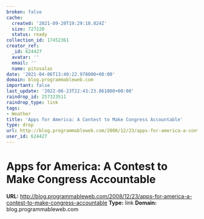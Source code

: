 ```yaml
---
broken: false
cache:
  created: '2021-09-20T19:29:18.024Z'
  size: 727220
  status: ready
collection_id: 17452361
creator_ref:
  _id: 624427
  avatar: ''
  email: ''
  name: pitosalas
date: '2021-04-06T13:40:22.978000+00:00'
domain: blog.programmableweb.com
important: false
last_update: '2022-06-23T22:43:23.861000+00:00'
raindrop_id: 257323511
raindrop_type: link
tags:
- Weather
title: 'Apps for America: A Contest to Make Congress Accountable'
type: drop
url: http://blog.programmableweb.com/2008/12/23/apps-for-america-a-contest-to-make-congress-accountable
user_id: 624427
---
```


# Apps for America: A Contest to Make Congress Accountable

**URL:** http://blog.programmableweb.com/2008/12/23/apps-for-america-a-contest-to-make-congress-accountable
**Type:** link
**Domain:** blog.programmableweb.com
